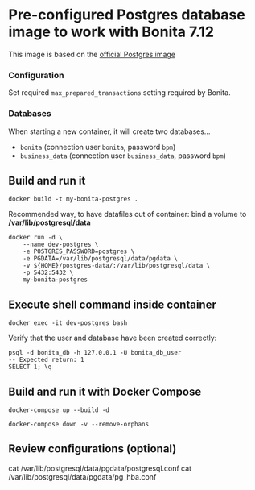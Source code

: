 # Pre-configured Postgres database image to work with Bonita 7.12

This image is based on the [official Postgres image](https://hub.docker.com/_/postgres)

### Configuration

Set required `max_prepared_transactions` setting required by Bonita.

### Databases

When starting a new container, it will create two databases...
* `bonita` (connection user `bonita`, password `bpm`)
* `business_data` (connection user `business_data`, password `bpm`)


## Build and run it

`docker build -t my-bonita-postgres .`

Recommended way, to have datafiles out of container: bind a volume to **/var/lib/postgresql/data**

```
docker run -d \
    --name dev-postgres \
    -e POSTGRES_PASSWORD=postgres \
    -e PGDATA=/var/lib/postgresql/data/pgdata \
    -v ${HOME}/postgres-data/:/var/lib/postgresql/data \
    -p 5432:5432 \
    my-bonita-postgres
```

## Execute shell command inside container

`docker exec -it dev-postgres bash`

Verify that the user and database have been created correctly:

```
psql -d bonita_db -h 127.0.0.1 -U bonita_db_user
-- Expected return: 1
SELECT 1; \q
```

## Build and run it with Docker Compose

```
docker-compose up --build -d
 
docker-compose down -v --remove-orphans

```


## Review configurations (optional)

cat /var/lib/postgresql/data/pgdata/postgresql.conf
cat /var/lib/postgresql/data/pgdata/pg_hba.conf


